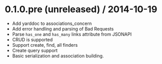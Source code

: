 
0.1.0.pre (unreleased) / 2014-10-19
==================

  * Add yarddoc to associations_concern
  * Add error handling and parsing of Bad Requests
  * Parse `has_one` and `has_many` links attribute from JSONAPI
  * CRUD is supported
  * Support create, find, all finders
  * Create query support
  * Basic serialization and association building.

